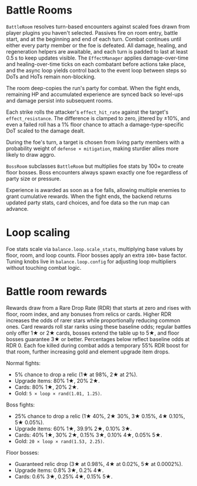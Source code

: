 # Battle Rooms

`BattleRoom` resolves turn-based encounters against scaled foes drawn from player plugins you haven't selected. Passives fire on room entry, battle start, and at the beginning and end of each turn. Combat continues until either every party member or the foe is defeated. All damage, healing, and regeneration helpers are awaitable, and each turn is padded to last at least 0.5 s to keep updates visible. The `EffectManager` applies damage-over-time and healing-over-time ticks on each combatant before actions take place, and the async loop yields control back to the event loop between steps so DoTs and HoTs remain non-blocking.

The room deep-copies the run's party for combat. When the fight ends, remaining
HP and accumulated experience are synced back so level-ups and damage persist
into subsequent rooms.

Each strike rolls the attacker's `effect_hit_rate` against the target's `effect_resistance`. The difference is clamped to zero, jittered by ±10%, and even a failed roll has a 1% floor chance to attach a damage-type-specific DoT scaled to the damage dealt.

During the foe's turn, a target is chosen from living party members with a probability weight of `defense × mitigation`, making sturdier allies more likely to draw aggro.

`BossRoom` subclasses `BattleRoom` but multiplies foe stats by 100× to create floor bosses.
Boss encounters always spawn exactly one foe regardless of party size or pressure.

Experience is awarded as soon as a foe falls, allowing multiple enemies to grant cumulative rewards. When the fight ends, the backend returns updated party stats, card choices, and foe data so the run map can advance.

# Loop scaling

Foe stats scale via `balance.loop.scale_stats`, multiplying base values by floor, room, and loop counts. Floor bosses apply an extra `100×` base factor. Tuning knobs live in `balance.loop.config` for adjusting loop multipliers without touching combat logic.

# Battle room rewards

Rewards draw from a Rare Drop Rate (RDR) that starts at zero and rises with floor, room index, and any bonuses from relics or cards. Higher RDR increases the odds of rarer stars while proportionally reducing common ones. Card rewards roll star ranks using these baseline odds; regular battles only offer 1★ or 2★ cards, bosses extend the table up to 5★, and floor bosses guarantee 3★ or better. Percentages below reflect baseline odds at RDR 0.
Each foe killed during combat adds a temporary 55% RDR boost for that room,
further increasing gold and element upgrade item drops.

Normal fights:
- 5% chance to drop a relic (1★ at 98%, 2★ at 2%).
- Upgrade items: 80% 1★, 20% 2★.
- Cards: 80% 1★, 20% 2★.
- Gold: `5 × loop × rand(1.01, 1.25)`.

Boss fights:
- 25% chance to drop a relic (1★ 40%, 2★ 30%, 3★ 0.15%, 4★ 0.10%, 5★ 0.05%).
- Upgrade items: 60% 1★, 39.9% 2★, 0.10% 3★.
- Cards: 40% 1★, 30% 2★, 0.15% 3★, 0.10% 4★, 0.05% 5★.
- Gold: `20 × loop × rand(1.53, 2.25)`.

Floor bosses:
- Guaranteed relic drop (3★ at 0.98%, 4★ at 0.02%, 5★ at 0.0002%).
- Upgrade items: 0.8% 3★, 0.2% 4★.
- Cards: 0.6% 3★, 0.25% 4★, 0.15% 5★.
